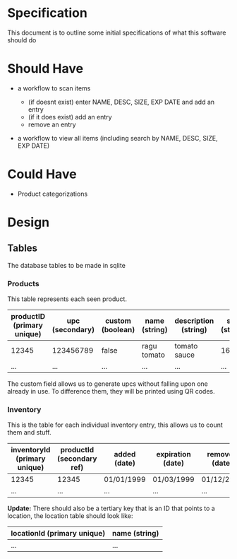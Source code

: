 # Specification

This document is to outline some initial specifications of what this software should do

# Should Have

- a workflow to scan items

  - (if doesnt exist) enter NAME, DESC, SIZE, EXP DATE and add an entry
  - (if it does exist) add an entry
  - remove an entry

- a workflow to view all items (including search by NAME, DESC, SIZE, EXP DATE)

# Could Have

- Product categorizations

# Design

## Tables

The database tables to be made in sqlite

### Products

This table represents each seen product.

| productID (primary unique) | upc (secondary) | custom (boolean) | name (string) | description (string) | size (string) |
| -------------------------- | --------------- | ---------------- | ------------- | -------------------- | ------------- |
| 12345                      | 123456789       | false            | ragu tomato   | tomato sauce         | 16 oz         |
| ...                        | ...             | ...              | ...           | ...                  | ...           |

The custom field allows us to generate upcs without falling upon one already in use. To difference them, they will be printed using QR codes.

### Inventory

This is the table for each individual inventory entry, this allows us to count them and stuff.

| inventoryId (primary unique) | productId (secondary ref) | added (date) | expiration (date) | removed (date) |
| ---------------------------- | ------------------------- | ------------ | ----------------- | -------------- |
| 12345                        | 12345                     | 01/01/1999   | 01/03/1999        | 01/12/2023     |
| ...                          | ...                       | ...          | ...               | ...            |

**Update:** There should also be a tertiary key that is an ID that points to a location, the location table should look like:

| locationId (primary unique) | name (string) |
| --------------------------- | ------------- |
| ...                         | ...           |
